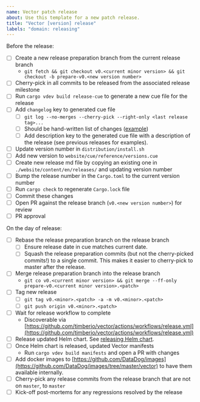 ```yaml
---
name: Vector patch release
about: Use this template for a new patch release.
title: "Vector [version] release"
labels: "domain: releasing"
---
```


Before the release:

- [ ] Create a new release preparation branch from the current release branch
  - `git fetch && git checkout v0.<current minor version> && git checkout -b prepare-v0.<new version number>`
- [ ] Cherry-pick in all commits to be released from the associated release milestone
- [ ] Run `cargo vdev build release-cue` to generate a new cue file for the release
- [ ] Add `changelog` key to generated cue file
  - [ ] `git log --no-merges --cherry-pick --right-only <last release tag>...`
  - [ ] Should be hand-written list of changes
        ([example](https://github.com/vectordotdev/vector/blob/9fecdc8b5c45c613de2d01d4d2aee22be3a2e570/website/cue/reference/releases/0.19.0.cue#L44))
  - [ ] Add description key to the generated cue file with a description of the release (see
        previous releases for examples).
- [ ] Update version number in `distribution/install.sh`
- [ ] Add new version to `website/cue/reference/versions.cue`
- [ ] Create new release md file by copying an existing one in `./website/content/en/releases/` and
      updating version number
- [ ] Bump the release number in the `Cargo.toml` to the current version number
- [ ] Run `cargo check` to regenerate `Cargo.lock` file
- [ ] Commit these changes
- [ ] Open PR against the release branch (`v0.<new version number>`) for review
- [ ] PR approval

On the day of release:

- [ ] Rebase the release preparation branch on the release branch
    - [ ] Ensure release date in cue matches current date.
    - [ ] Squash the release preparation commits (but not the cherry-picked commits!) to a single
        commit. This makes it easier to cherry-pick to master after the release. 
- [ ] Merge release preparation branch into the release branch
    - `git co v0.<current minor version> && git merge --ff-only prepare-v0.<current minor version>.<patch>`
- [ ] Tag new release
  - [ ] `git tag v0.<minor>.<patch> -a -m v0.<minor>.<patch>`
  - [ ] `git push origin v0.<minor>.<patch>`
- [ ] Wait for release workflow to complete
  - Discoverable via [https://github.com/timberio/vector/actions/workflows/release.yml](https://github.com/timberio/vector/actions/workflows/release.yml)
- [ ] Release updated Helm chart. See [releasing Helm chart](https://github.com/vectordotdev/helm-charts#releasing).
- [ ] Once Helm chart is released, updated Vector manifests
    - Run `cargo vdev build manifests` and open a PR with changes
- [ ] Add docker images to [https://github.com/DataDog/images](https://github.com/DataDog/images/tree/master/vector) to have them available internally.
- [ ] Cherry-pick any release commits from the release branch that are not on `master`, to `master`
- [ ] Kick-off post-mortems for any regressions resolved by the release
